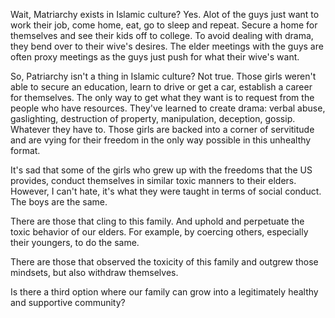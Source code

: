 Wait, Matriarchy exists in Islamic culture? Yes. Alot of the guys just want to work their job, come home, eat, go to sleep and repeat. Secure a home for themselves and see their kids off to college. To avoid dealing with drama, they bend over to their wive's desires.  The elder meetings with the guys are often proxy meetings as the guys just push for what their wive's want.

So, Patriarchy isn't a thing in Islamic culture? Not true. Those girls weren't able to secure an education, learn to drive or get a car, establish a career for themselves. The only way to get what they want is to request from the people who have resources. They've learned to create drama: verbal abuse, gaslighting, destruction of property, manipulation, deception, gossip. Whatever they have to. Those girls are backed into a corner of servititude and are vying for their freedom in the only way possible in this unhealthy format.

It's sad that some of the girls who grew up with the freedoms that the US provides, conduct themselves in similar toxic manners to their elders. However, I can't hate, it's what they were taught in terms of social conduct. The boys are the same.

There are those that cling to this family. And uphold and perpetuate the toxic behavior of our elders. For example, by coercing others, especially their youngers, to do the same.

There are those that observed the toxicity of this family and outgrew those mindsets, but also withdraw themselves.

Is there a third option where our family can grow into a legitimately healthy and supportive community?

